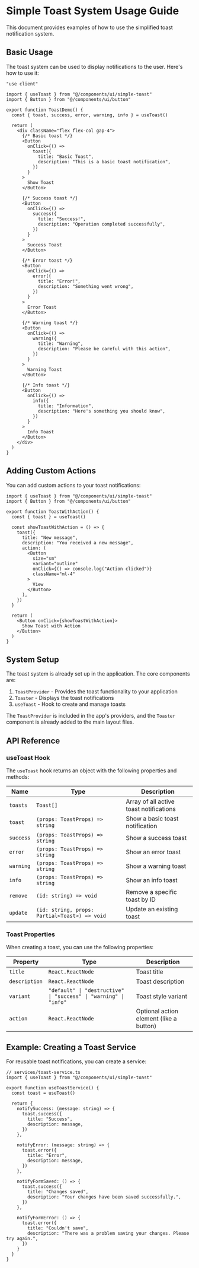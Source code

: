 # Simple Toast System Usage Guide

This document provides examples of how to use the simplified toast notification system.

## Basic Usage

The toast system can be used to display notifications to the user. Here's how to use it:

```tsx
"use client"

import { useToast } from "@/components/ui/simple-toast"
import { Button } from "@/components/ui/button"

export function ToastDemo() {
  const { toast, success, error, warning, info } = useToast()

  return (
    <div className="flex flex-col gap-4">
      {/* Basic toast */}
      <Button 
        onClick={() => 
          toast({
            title: "Basic Toast",
            description: "This is a basic toast notification",
          })
        }
      >
        Show Toast
      </Button>

      {/* Success toast */}
      <Button 
        onClick={() => 
          success({
            title: "Success!",
            description: "Operation completed successfully",
          })
        }
      >
        Success Toast
      </Button>

      {/* Error toast */}
      <Button 
        onClick={() => 
          error({
            title: "Error!",
            description: "Something went wrong",
          })
        }
      >
        Error Toast
      </Button>

      {/* Warning toast */}
      <Button 
        onClick={() => 
          warning({
            title: "Warning",
            description: "Please be careful with this action",
          })
        }
      >
        Warning Toast
      </Button>

      {/* Info toast */}
      <Button 
        onClick={() => 
          info({
            title: "Information",
            description: "Here's something you should know",
          })
        }
      >
        Info Toast
      </Button>
    </div>
  )
}
```

## Adding Custom Actions

You can add custom actions to your toast notifications:

```tsx
import { useToast } from "@/components/ui/simple-toast"
import { Button } from "@/components/ui/button"

export function ToastWithAction() {
  const { toast } = useToast()

  const showToastWithAction = () => {
    toast({
      title: "New message",
      description: "You received a new message",
      action: (
        <Button 
          size="sm" 
          variant="outline" 
          onClick={() => console.log("Action clicked")}
          className="ml-4"
        >
          View
        </Button>
      ),
    })
  }

  return (
    <Button onClick={showToastWithAction}>
      Show Toast with Action
    </Button>
  )
}
```

## System Setup

The toast system is already set up in the application. The core components are:

1. `ToastProvider` - Provides the toast functionality to your application
2. `Toaster` - Displays the toast notifications
3. `useToast` - Hook to create and manage toasts

The `ToastProvider` is included in the app's providers, and the `Toaster` component is already added to the main layout files.

## API Reference

### useToast Hook

The `useToast` hook returns an object with the following properties and methods:

| Name | Type | Description |
|------|------|-------------|
| `toasts` | `Toast[]` | Array of all active toast notifications |
| `toast` | `(props: ToastProps) => string` | Show a basic toast notification |
| `success` | `(props: ToastProps) => string` | Show a success toast |
| `error` | `(props: ToastProps) => string` | Show an error toast |
| `warning` | `(props: ToastProps) => string` | Show a warning toast |
| `info` | `(props: ToastProps) => string` | Show an info toast |
| `remove` | `(id: string) => void` | Remove a specific toast by ID |
| `update` | `(id: string, props: Partial<Toast>) => void` | Update an existing toast |

### Toast Properties

When creating a toast, you can use the following properties:

| Property | Type | Description |
|----------|------|-------------|
| `title` | `React.ReactNode` | Toast title |
| `description` | `React.ReactNode` | Toast description |
| `variant` | `"default" \| "destructive" \| "success" \| "warning" \| "info"` | Toast style variant |
| `action` | `React.ReactNode` | Optional action element (like a button) |

## Example: Creating a Toast Service

For reusable toast notifications, you can create a service:

```tsx
// services/toast-service.ts
import { useToast } from "@/components/ui/simple-toast"

export function useToastService() {
  const toast = useToast()
  
  return {
    notifySuccess: (message: string) => {
      toast.success({
        title: "Success",
        description: message,
      })
    },
    
    notifyError: (message: string) => {
      toast.error({
        title: "Error",
        description: message,
      })
    },
    
    notifyFormSaved: () => {
      toast.success({
        title: "Changes saved",
        description: "Your changes have been saved successfully.",
      })
    },
    
    notifyFormError: () => {
      toast.error({
        title: "Couldn't save",
        description: "There was a problem saving your changes. Please try again.",
      })
    }
  }
} 